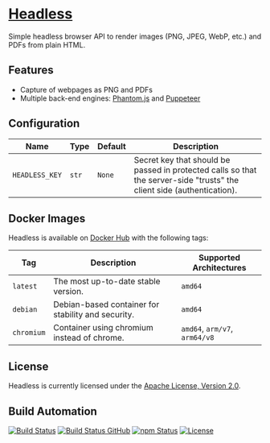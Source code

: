 # [Headless](https://headless.hive.pt)

Simple headless browser API to render images (PNG, JPEG, WebP, etc.) and PDFs from plain HTML.

## Features

* Capture of webpages as PNG and PDFs
* Multiple back-end engines: [Phantom.js](https://phantomjs.org) and [Puppeteer](https://github.com/puppeteer/puppeteer)

## Configuration

| Name           | Type  | Default | Description                                                                                                            |
| -------------- | ----- | ------- | ---------------------------------------------------------------------------------------------------------------------- |
| `HEADLESS_KEY` | `str` | `None`  | Secret key that should be passed in protected calls so that the server-side "trusts" the client side (authentication). |

## Docker Images

Headless is available on [Docker Hub](https://hub.docker.com/r/hivesolutions/headless) with the following tags:

| Tag        | Description                                        | Supported Architectures       |
| ---------- | -------------------------------------------------- | ----------------------------- |
| `latest`   | The most up-to-date stable version.                | `amd64`                       |
| `debian`   | Debian-based container for stability and security. | `amd64`                       |
| `chromium` | Container using chromium instead of chrome.        | `amd64`, `arm/v7`, `arm64/v8` |

## License

Headless is currently licensed under the [Apache License, Version 2.0](http://www.apache.org/licenses/).

## Build Automation

[![Build Status](https://app.travis-ci.com/hivesolutions/headless.svg?branch=master)](https://travis-ci.com/github/hivesolutions/headless)
[![Build Status GitHub](https://github.com/hivesolutions/headless/workflows/Main%20Workflow/badge.svg)](https://github.com/hivesolutions/headless/actions)
[![npm Status](https://img.shields.io/npm/v/hive-headless.svg)](https://www.npmjs.com/package/hive-headless)
[![License](https://img.shields.io/badge/license-Apache%202.0-blue.svg)](https://www.apache.org/licenses/)

